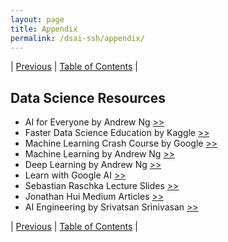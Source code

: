 ```yaml
---
layout: page
title: Appendix
permalink: /dsai-ssh/appendix/
---
```


| [Previous](https://ankit-rathi.github.io/dsai-ssh/putting-it-all-together/)  | [Table of Contents](https://ankit-rathi.github.io/dsai-ssh/) |

## Data Science Resources

- AI for Everyone by Andrew Ng [>>](https://www.deeplearning.ai/ai-for-everyone/)
- Faster Data Science Education by Kaggle [>>](https://www.kaggle.com/learn/overview)
- Machine Learning Crash Course by Google [>>](https://developers.google.com/machine-learning/crash-course)
- Machine Learning by Andrew Ng [>>](https://www.coursera.org/learn/machine-learning)
- Deep Learning by Andrew Ng [>>](https://www.coursera.org/specializations/deep-learning)
- Learn with Google AI [>>](https://ai.google/education/)
- Sebastian Raschka Lecture Slides [>>](https://sebastianraschka.com/resources.html)
- Jonathan Hui Medium Articles [>>](https://medium.com/@jonathan_hui/index-page-for-my-articles-in-deep-learning-19821810a14)
- AI Engineering by Srivatsan Srinivasan [>>](https://www.youtube.com/channel/UCwBs8TLOogwyGd0GxHCp-Dw)


| [Previous](https://ankit-rathi.github.io/dsai-ssh/putting-it-all-together/)  | [Table of Contents](https://ankit-rathi.github.io/dsai-ssh/) |
